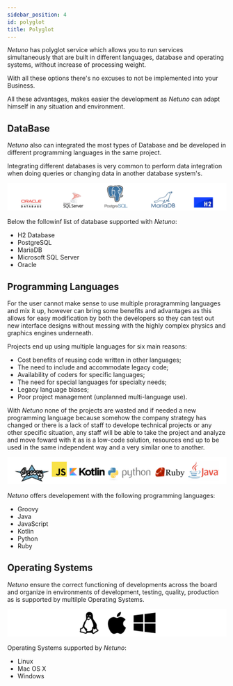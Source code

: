 ```yaml
---
sidebar_position: 4
id: polyglot
title: Polyglot
---
```


_Netuno_ has polyglot service which allows you to run services simultaneously that are built in different languages, database and operating systems, without increase of processing weight.

With all these options there's no excuses to not be implemented into your Business.

All these advantages, makes easier the development as _Netuno_ can adapt himself in any situation and environment.

## DataBase

_Netuno_ also can integrated the most types of Database and be developed in different programming languages in the same project.

Integrating different databases is very common to perform data integration when doing queries or changing data in another database system's.

![Logos das Bases de Dados](/docs/assets/business/databases.jpg "Multiplas Bases de Dados")

Below the followinf list of database supported with _Netuno_:

- H2 Database
- PostgreSQL
- MariaDB
- Microsoft SQL Server
- Oracle

## Programming Languages

For the user cannot make sense to use multiple proragramming languages and mix it up, however can bring some benefits and advantages as this allows for easy modification by both the developers so they can test out new interface designs without messing with the highly complex physics and graphics engines underneath.

Projects end up using multiple languages for six main reasons:

- Cost benefits of reusing code written in other languages;
- The need to include and accommodate legacy code;
- Availability of coders for specific languages;
- The need for special languages for specialty needs;
- Legacy language biases;
- Poor project management (unplanned multi-language use).

With _Netuno_ none of the projects are wasted and if needed a new programming language because somehow the company strategy has changed or there is a lack of staff to develope technical projects or any other specific situation, any staff will be able to take the project and analyze and move foward with it as is a low-code solution, resources end up to be used in the same independent way and a very similar one to another.

![Logos das Linguagens de Programação](/docs/assets/business/languages.jpg "Linguagens de programação")

_Netuno_ offers developement with the following programming languages:

- Groovy
- Java
- JavaScript
- Kotlin
- Python
- Ruby

## Operating Systems

_Netuno_ ensure the correct functioning of developments across the board and organize in environments of development, testing, quality, production as is supported by multilple Operating Systems.

![Logos dos Sistemas Operacionais](/docs/assets/business/operationsystems.jpg "Multiplos Sistemas Operacionais")

Operating Systems supported by _Netuno_:

* Linux
* Mac OS X
* Windows




